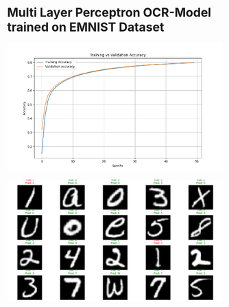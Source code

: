 # Multi Layer Perceptron OCR-Model trained on EMNIST Dataset


![Training / Validation Accuracy](./Images/Figure_1.png)

![Predictions](./Images/Figure_2.png)
